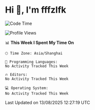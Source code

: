 # Hi 👋, I'm fffzlfk

<!--START_SECTION:waka-->
![Code Time](http://img.shields.io/badge/Code%20Time-1%2C315%20hrs%2033%20mins-blue)

![Profile Views](http://img.shields.io/badge/Profile%20Views-0-blue)

📊 **This Week I Spent My Time On** 

```text
🕑︎ Time Zone: Asia/Shanghai

💬 Programming Languages: 
No Activity Tracked This Week

🔥 Editors: 
No Activity Tracked This Week

💻 Operating System: 
No Activity Tracked This Week
```


 Last Updated on 13/08/2025 12:27:19 UTC
<!--END_SECTION:waka-->

